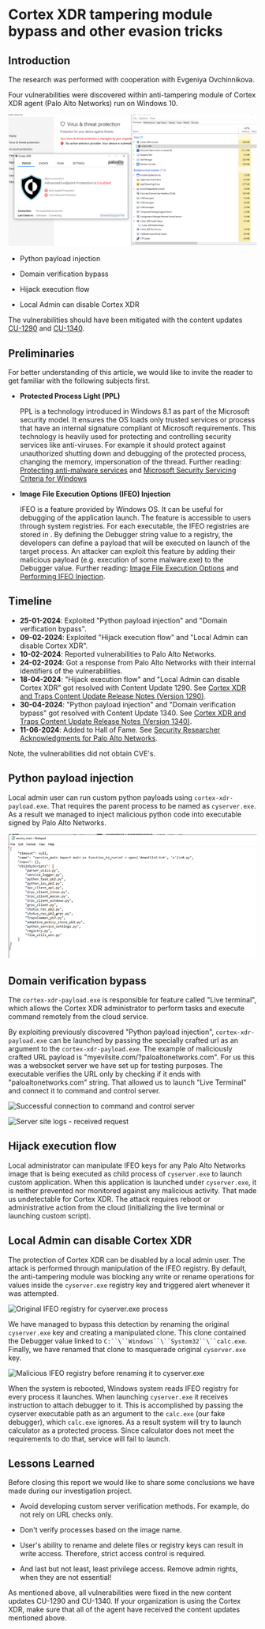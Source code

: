 
# Cortex XDR tampering module bypass and other evasion tricks

## Introduction

The research was performed with cooperation with Evgeniya Ovchinnikova.

Four vulnerabilities were discovered within anti-tampering module of
Cortex XDR agent (Palo Alto Networks) run on Windows 10.

![image](images/disabled_protection.png)

-   Python payload injection

-   Domain verification bypass

-   Hijack execution flow

-   Local Admin can disable Cortex XDR

The vulnerabilities should have been mitigated with the content updates
[CU-1290](https://docs-cortex.paloaltonetworks.com/r/Cortex-XDR/Cortex-XDR-and-Traps-Content-Update-Release-Notes-Version-1290/Version-1290)
and
[CU-1340](https://docs-cortex.paloaltonetworks.com/r/Cortex-XDR/Cortex-XDR-and-Traps-Content-Update-Release-Notes-Version-1340/Exploit-Protection-2).

## Preliminaries

For better understanding of this article, we would like to invite the
reader to get familiar with the following subjects first.

-   **Protected Process Light (PPL)**

    PPL is a technology introduced in Windows 8.1 as part of the
    Microsoft security model. It ensures the OS loads only trusted
    services or process that have an internal signature compliant ot
    Microsoft requirements. This technology is heavily used for
    protecting and controlling security services like anti-viruses. For
    example it should protect against unauthorized shutting down and
    debugging of the protected process, changing the memory,
    impersonation of the thread. Further reading: [Protecting
    anti-malware
    services](https://learn.microsoft.com/en-us/windows/win32/services/protecting-anti-malware-services-#introduction)
    and [Microsoft Security Servicing Criteria for
    Windows](https://www.microsoft.com/en-us/msrc/windows-security-servicing-criteria)

-   **Image File Execution Options (IFEO) Injection**

    IFEO is a feature provided by Windows OS. It can be useful for
    debugging of the application launch. The feature is accessible to
    users through system registries. For each executable, the IFEO
    registries are stored in . By defining the Debugger string value to
    a registry, the developers can define a payload that will be
    executed on launch of the target process. An attacker can exploit
    this feature by adding their malicious payload (e.g. execution of
    some malware.exe) to the Debugger value. Further reading: [Image
    File Execution
    Options](https://learn.microsoft.com/en-us/previous-versions/windows/desktop/xperf/image-file-execution-options)
    and [Performing IFEO
    Injection](https://www.darkrelay.com/post/ifeo-injection#:~:text=A%20successful%20IFEO%20injection%20involves%20the%20following%3A%201,registry%20%28creating%20the%20mapping%29%20to%20launch%20our%20payload.).

## Timeline

- **25-01-2024**: Exploited "Python payload injection" and "Domain verification bypass".
- **09-02-2024**: Exploited "Hijack execution flow" and "Local Admin can disable Cortex XDR".
- **10-02-2024**: Reported vulnerabilities to Palo Alto Networks.
- **24-02-2024**: Got a response from Palo Alto Networks with their internal identifiers of the vulnerabilities.
- **18-04-2024**: "Hijack execution flow" and "Local Admin can disable Cortex XDR" got resolved with Content Update 1290. See [Cortex XDR and Traps Content Update Release Notes (Version 1290)](https://docs-cortex.paloaltonetworks.com/r/Cortex-XDR/Cortex-XDR-and-Traps-Content-Update-Release-Notes-Version-1290/Exploit-Protection-4).
- **30-04-2024**: "Python payload injection" and "Domain verification bypass" got resolved with Content Update 1340. See [Cortex XDR and Traps Content Update Release Notes (Version 1340)](https://docs-cortex.paloaltonetworks.com/r/Cortex-XDR/Cortex-XDR-and-Traps-Content-Update-Release-Notes-Version-1340).
- **11-06-2024**: Added to Hall of Fame. See [Security Researcher Acknowledgments for Palo Alto Networks](https://www.paloaltonetworks.com/security-researcher-acknowledgement).

Note, the vulnerabilities did not obtain CVE's.

## Python payload injection

Local admin user can run custom python payloads using
`cortex-xdr-payload.exe`. That requires the parent process to be named
as `cyserver.exe`. As a result we managed to inject malicious python
code into executable signed by Palo Alto Networks.

![Example of injected payload](images/pyload.png)

## Domain verification bypass

The `cortex-xdr-payload.exe` is responsible for feature called "Live
terminal", which allows the Cortex XDR administrator to perform tasks
and execute command remotely from the cloud service.

By exploiting previously discovered "Python payload injection",
`cortex-xdr-payload.exe` can be launched by passing the specially
crafted url as an argument to the `cortex-xdr-payload.exe`. The example
of maliciously crafted URL payload is
"myevilsite.com/?paloaltonetworks.com". For us this was a websocket
server we have set up for testing purposes. The executable verifies the
URL only by checking if it ends with "paloaltonetworks.com" string.
That allowed us to launch "Live Terminal" and connect it to command
and control server.

![Successful connection to command and control
server](images/domain_bypass.png)

![Server site logs - received
request](images/domain_bypass_response.png)

## Hijack execution flow

Local administrator can manipulate IFEO keys for any Palo Alto Networks
image that is being executed as child process of `cyserver.exe` to
launch custom application. When this application is launched under
`cyserver.exe`, it is neither prevented nor monitored against any
malicious activity. That made us undetectable for Cortex XDR. The attack
requires reboot or administrative action from the cloud (initializing
the live terminal or launching custom script).

## Local Admin can disable Cortex XDR

The protection of Cortex XDR can be disabled by a local admin user. The
attack is performed through manipulation of the IFEO registry. By
default, the anti-tampering module was blocking any write or rename
operations for values inside the `cyserver.exe` registry key and
triggered alert whenever it was attempted.

![Original IFEO registry for `cyserver.exe`
process](images/registry.png)

We have managed to bypass this detection by renaming the original
`cyserver.exe` key and creating a manipulated clone. This clone
contained the Debugger value linked to
`C:``\``Windows``\``System32``\``calc.exe`. Finally, we have renamed
that clone to masquerade original `cyserver.exe` key.

![Malicious IFEO registry before renaming it to
`cyserver.exe`](images/before-rename.png)

When the system is rebooted, Windows system reads IFEO registry for
every process it launches. When launching `cyserver.exe` it receives
instruction to attach debugger to it. This is accomplished by passing
the cyserver executable path as an argument to the `calc.exe` (our fake
debugger), which `calc.exe` ignores. As a result system will try to
launch calculator as a protected process. Since calculator does not meet
the requirements to do that, service will fail to launch.

## Lessons Learned

Before closing this report we would like to share some conclusions we
have made during our investigation project.

-   Avoid developing custom server verification methods. For example, do
    not rely on URL checks only.

-   Don't verify processes based on the image name.

-   User's ability to rename and delete files or registry keys can
    result in write access. Therefore, strict access control is
    required.

-   And last but not least, least privilege access. Remove admin rights,
    when they are not essential!

As mentioned above, all vulnerabilities were fixed in the new content
updates CU-1290 and CU-1340. If your organization is using the Cortex
XDR, make sure that all of the agent have received the content updates
mentioned above.
